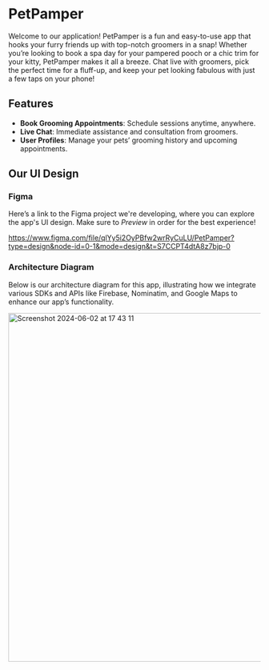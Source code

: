 # PetPamper


Welcome to our application! PetPamper is a fun and easy-to-use app that hooks your furry friends up with top-notch groomers in a snap! Whether you’re looking to book a spa day for your pampered pooch or a chic trim for your kitty, PetPamper makes it all a breeze. Chat live with groomers, pick the perfect time for a fluff-up, and keep your pet looking fabulous with just a few taps on your phone!


## Features
- **Book Grooming Appointments**: Schedule sessions anytime, anywhere.
- **Live Chat**: Immediate assistance and consultation from groomers.
- **User Profiles**: Manage your pets’ grooming history and upcoming appointments.

  
## Our UI Design


### Figma
Here’s a link to the Figma project we're developing, where you can explore the app's UI design. Make sure to _Preview_ in order for the best experience!

https://www.figma.com/file/qlYy5i2OyPBfw2wrRyCuLU/PetPamper?type=design&node-id=0-1&mode=design&t=S7CCPT4dtA8z7bjp-0


### Architecture Diagram
Below is our architecture diagram for this app, illustrating how we integrate various SDKs and APIs like Firebase, Nominatim, and Google Maps to enhance our app’s functionality.

<img width="697" alt="Screenshot 2024-06-02 at 17 43 11" src="https://github.com/PetPamper/PetPamper/assets/91835061/d6728653-80d4-40a2-9c5a-40010dabb611">
